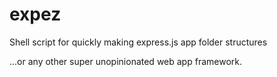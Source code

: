 # expez
Shell script for quickly making express.js app folder structures

...or any other super unopinionated web app framework.
